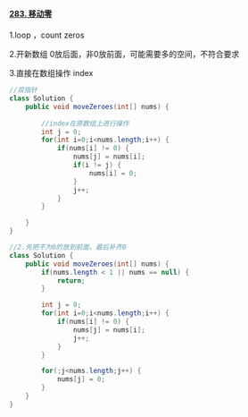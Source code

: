 #### [283. 移动零](https://leetcode-cn.com/problems/move-zeroes/)

1.loop ，count  zeros

2.开新数组 0放后面，非0放前面，可能需要多的空间，不符合要求

3.直接在数组操作 index

```java
//双指针
class Solution {
    public void moveZeroes(int[] nums) {
      
        //index在原数组上进行操作
        int j = 0;   
        for(int i=0;i<nums.length;i++) {
            if(nums[i] != 0) {
                nums[j] = nums[i];   
                if(i != j) {
                    nums[i] = 0;
                }
                j++;
            }
        }

    }
}

//2.先把不为0的放到前面，最后补齐0
class Solution {
    public void moveZeroes(int[] nums) {
        if(nums.length < 1 || nums == null) {
            return;
        }

        int j = 0;
        for(int i=0;i<nums.length;i++) {
            if(nums[i] != 0) {
                nums[j] = nums[i];
                j++;
            }
        }

        for(;j<nums.length;j++) {
            nums[j] = 0;
        }
    }
}


```



